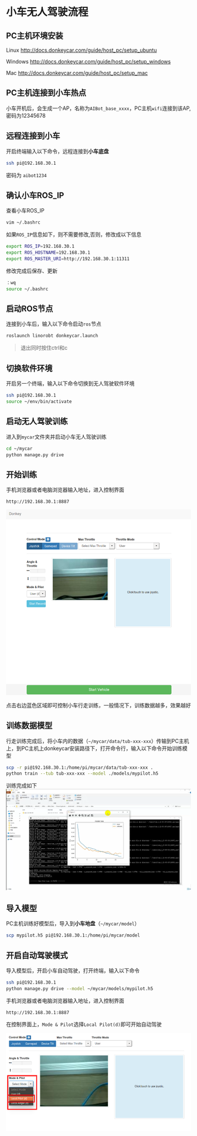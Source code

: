 # 小车无人驾驶流程



## PC主机环境安装

Linux <http://docs.donkeycar.com/guide/host_pc/setup_ubuntu>

Windows <http://docs.donkeycar.com/guide/host_pc/setup_windows>

Mac <http://docs.donkeycar.com/guide/host_pc/setup_mac>


## PC主机连接到小车热点
小车开机后，会生成一个AP，名称为`AIBot_base_xxxx`，PC主机`wifi`连接到该AP,密码为12345678


## 远程连接到小车

开启终端输入以下命令，远程连接到**小车底盘**

```bash
ssh pi@192.168.30.1
```

密码为 `aibot1234`



## 确认小车ROS_IP

查看小车ROS_IP

```bash
vim ~/.bashrc
```

如果`ROS_IP`信息如下，则不需要修改,否则，修改成以下信息

```bash
export ROS_IP=192.168.30.1
export ROS_HOSTNAME=192.168.30.1
export ROS_MASTER_URI=http://192.168.30.1:11311
```

修改完成后保存、更新

```bash
：wq
source ~/.bashrc
```


## 启动ROS节点

连接到小车后，输入以下命令启动`ros`节点

```bash
roslaunch linorobt donkeycar.launch
```
>退出同时按住ctrl和c



## 切换软件环境

开启另一个终端，输入以下命令切换到无人驾驶软件环境

```bash
ssh pi@192.168.30.1
source ~/env/bin/activate
```



## 启动无人驾驶训练

进入到`mycar`文件夹并启动小车无人驾驶训练

```bash
cd ~/mycar
python manage.py drive
```



## 开始训练

手机浏览器或者电脑浏览器输入地址，进入控制界面

```
http://192.168.30.1:8887
```

![control](../pic/control.png)

点击右边蓝色区域即可控制小车行走训练，一般情况下，训练数据越多，效果越好



## 训练数据模型

行走训练完成后，将小车内的数据（`~/mycar/data/tub-xxx-xxx`）传输到PC主机上，到PC主机上donkeycar安装路径下，打开命令行，输入以下命令开始训练模型

```bash
scp -r pi@192.168.30.1:/home/pi/mycar/data/tub-xxx-xxx .
python train --tub tub-xxx-xxx --model ./models/mypilot.h5
```

训练完成如下
![train](../pic/train.png)




## 导入模型

PC主机训练好模型后，导入到**小车地盘**（`~/mycar/model`）

```bash
scp mypilot.h5 pi@192.168.30.1:/home/pi/mycar/model
```



## 开启自动驾驶模式

导入模型后，开启小车自动驾驶，打开终端，输入以下命令

```bash
ssh pi@192.168.30.1
python manage.py drive --model ~/mycar/models/mypilot.h5
```

手机浏览器或者电脑浏览器输入地址，进入控制界面

```
http://192.168.30.1:8887
```

在控制界面上，`Mode & Pilot`选择`Local Pilot(d)`即可开始自动驾驶

![auto_drive](../pic/auto_drive.png)
